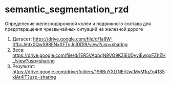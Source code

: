 # semantic_segmentation_rzd
Определение железнодорожной колеи и подвижного состава для предотвращения чрезвычайных ситуаций на железной дороге

1. Датасет: https://drive.google.com/file/d/1a8W-0fbcJmtx0QwS88ENxXFTgJnIDDI9/view?usp=sharing
2. Веса: https://drive.google.com/file/d/1ER5VAgbqN9VO9KZiE0DyviEwgxFZhZH_/view?usp=sharing
3. Результат: https://drive.google.com/drive/folders/1S6BuYXLtNErUwtMyM1qZg41S5kjAt4lT?usp=sharing
